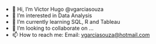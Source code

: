 - 👋 Hi, I’m Victor Hugo @vgarciasouza
- 👀 I’m interested in Data Analysis
- 🌱 I’m currently learning SQL, R and Tableau
- 💞️ I’m looking to collaborate on ...
- 📫 How to reach me: Email: vgarciasouza@hotmail.com

<!---
vgarciasouza/vgarciasouza is a ✨ special ✨ repository because its `README.md` (this file) appears on your GitHub profile.
You can click the Preview link to take a look at your changes.
--->
